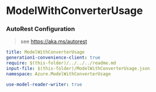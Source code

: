# ModelWithConverterUsage
### AutoRest Configuration
> see https://aka.ms/autorest

``` yaml
title: ModelWithConverterUsage
generation1-convenience-client: true
require: $(this-folder)/../../../readme.md
input-file: $(this-folder)/ModelWithConverterUsage.json
namespace: Azure.ModelWithConverterUsage

use-model-reader-writer: true
```
